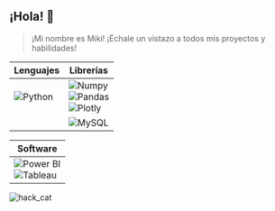 ## ¡Hola! 👋
> ¡Mi nombre es Miki! ¡Échale un vistazo a todos mis proyectos y habilidades!

| **Lenguajes** | **Librerías** |
|---------------|---------------|
| ![Python](https://img.shields.io/badge/python-3670A0?style=for-the-badge&logo=python&logoColor=ffdd54) | ![Numpy](https://img.shields.io/badge/Numpy-777BB4?style=for-the-badge&logo=numpy&logoColor=white) <br> ![Pandas](https://img.shields.io/badge/Pandas-2C2D72?style=for-the-badge&logo=pandas&logoColor=white) <br> ![Plotly](https://img.shields.io/badge/Plotly-239120?style=for-the-badge&logo=plotly&logoColor=white) | ![Power BI](https://img.shields.io/badge/PowerBI-F2C811?style=for-the-badge&logo=Power%20BI&logoColor=white) <br> ![Tableau](https://img.shields.io/badge/Tableau-E97627?style=for-the-badge&logo=Tableau&logoColor=white) |
| | ![MySQL](https://img.shields.io/badge/MySQL-005C84?style=for-the-badge&logo=mysql&logoColor=white) | |

| **Software** |
|--------------|
| ![Power BI](https://img.shields.io/badge/PowerBI-F2C811?style=for-the-badge&logo=Power%20BI&logoColor=white) <br> ![Tableau](https://img.shields.io/badge/Tableau-E97627?style=for-the-badge&logo=Tableau&logoColor=white) |


![hack_cat](https://github.com/MikiSerra/mikiserra/assets/170416290/22ed693e-8bc1-4c11-8897-21cd742eace6)
